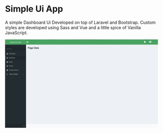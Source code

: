 # Simple Ui App
A simple Dashboard Ui Developed on top of Laravel and Bootstrap. Custom styles are developed using  Sass and Vue and a little spice of Vanilla JavaScript.

![alt text](/dashboard.png)
